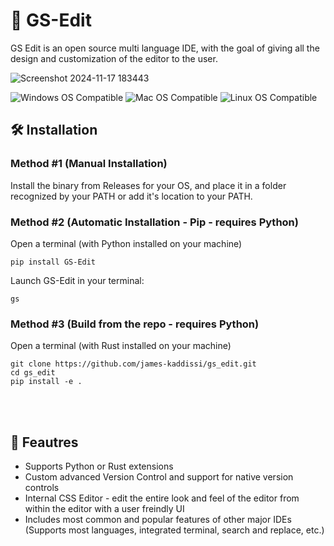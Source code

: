 # 📝 GS-Edit

GS Edit is an open source multi language IDE, with the goal of giving all the design and customization of the editor to the user.

![Screenshot 2024-11-17 183443](https://github.com/user-attachments/assets/491e0837-ad04-4370-9bda-06de694a6a83)

![Windows OS Compatible](https://img.shields.io/badge/Windows-0078D6?style=flat&logo=windows&logoColor=white)
![Mac OS Compatible](https://img.shields.io/badge/macOS-000000?style=flat&logo=apple&logoColor=white)
![Linux OS Compatible](https://img.shields.io/badge/Linux-FCC624?style=flat&logo=linux&logoColor=black)

## 🛠️ Installation

### Method #1 (Manual Installation)

Install the binary from Releases for your OS, and place it in a folder recognized by your PATH or add it's location to your PATH.

### Method #2 (Automatic Installation - Pip - requires Python)

Open a terminal (with Python installed on your machine)
```
pip install GS-Edit
```
Launch GS-Edit in your terminal:
```
gs
```

### Method #3 (Build from the repo - requires Python)

Open a terminal (with Rust installed on your machine)
```
git clone https://github.com/james-kaddissi/gs_edit.git
cd gs_edit
pip install -e .
```
<br>
<br>

## 📄 Feautres
- Supports Python or Rust extensions
- Custom advanced Version Control and support for native version controls
- Internal CSS Editor - edit the entire look and feel of the editor from within the editor with a user freindly UI
- Includes most common and popular features of other major IDEs (Supports most languages, integrated terminal, search and replace, etc.)
